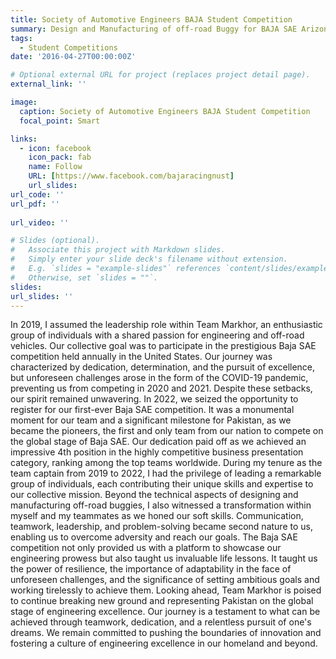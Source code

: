 ```yaml
---
title: Society of Automotive Engineers BAJA Student Competition
summary: Design and Manufacturing of off-road Buggy for BAJA SAE Arizona 2022
tags:
  - Student Competitions
date: '2016-04-27T00:00:00Z'

# Optional external URL for project (replaces project detail page).
external_link: ''

image:
  caption: Society of Automotive Engineers BAJA Student Competition 
  focal_point: Smart

links:
  - icon: facebook
    icon_pack: fab
    name: Follow
    URL: [https://www.facebook.com/bajaracingnust]
    url_slides: 
url_code: ''
url_pdf: ''
   
url_video: ''

# Slides (optional).
#   Associate this project with Markdown slides.
#   Simply enter your slide deck's filename without extension.
#   E.g. `slides = "example-slides"` references `content/slides/example-slides.md`.
#   Otherwise, set `slides = ""`.
slides: 
url_slides: ''
---
```


In 2019, I assumed the leadership role within Team Markhor, an enthusiastic group of individuals with a shared passion for engineering and off-road vehicles. Our collective goal was to participate in the prestigious Baja SAE competition held annually in the United States. Our journey was characterized by dedication, determination, and the pursuit of excellence, but unforeseen challenges arose in the form of the COVID-19 pandemic, preventing us from competing in 2020 and 2021. Despite these setbacks, our spirit remained unwavering. In 2022, we seized the opportunity to register for our first-ever Baja SAE competition. It was a monumental moment for our team and a significant milestone for Pakistan, as we became the pioneers, the first and only team from our nation to compete on the global stage of Baja SAE. Our dedication paid off as we achieved an impressive 4th position in the highly competitive business presentation category, ranking among the top teams worldwide. During my tenure as the team captain from 2019 to 2022, I had the privilege of leading a remarkable group of individuals, each contributing their unique skills and expertise to our collective mission. Beyond the technical aspects of designing and manufacturing off-road buggies, I also witnessed a transformation within myself and my teammates as we honed our soft skills. Communication, teamwork, leadership, and problem-solving became second nature to us, enabling us to overcome adversity and reach our goals. The Baja SAE competition not only provided us with a platform to showcase our engineering prowess but also taught us invaluable life lessons. It taught us the power of resilience, the importance of adaptability in the face of unforeseen challenges, and the significance of setting ambitious goals and working tirelessly to achieve them. Looking ahead, Team Markhor is poised to continue breaking new ground and representing Pakistan on the global stage of engineering excellence. Our journey is a testament to what can be achieved through teamwork, dedication, and a relentless pursuit of one's dreams. We remain committed to pushing the boundaries of innovation and fostering a culture of engineering excellence in our homeland and beyond. 

